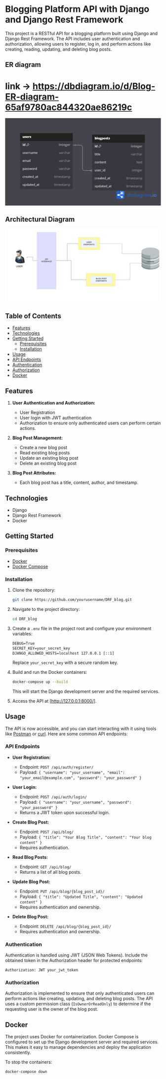 # Blogging Platform API with Django and Django Rest Framework

This project is a RESTful API for a blogging platform built using Django and Django Rest Framework. The API includes user authentication and authorization, allowing users to register, log in, and perform actions like creating, reading, updating, and deleting blog posts.

## ER diagram
# link -> https://dbdiagram.io/d/Blog-ER-diagram-65af9780ac844320ae86219c
![](https://github.com/Benji918/DRF_blog/blob/master/Blog%20ER%20diagram%20(1).png)  

## Architectural Diagram
![](https://github.com/Benji918/DRF_blog/blob/master/Blank%20diagram.jpeg)   


## Table of Contents

- [Features](#features)
- [Technologies](#technologies)
- [Getting Started](#getting-started)
  - [Prerequisites](#prerequisites)
  - [Installation](#installation)
- [Usage](#usage)
- [API Endpoints](#api-endpoints)
- [Authentication](#authentication)
- [Authorization](#authorization)
- [Docker](#docker)


## Features

1. **User Authentication and Authorization:**
   - User Registration
   - User login with JWT authentication
   - Authorization to ensure only authenticated users can perform certain actions.

2. **Blog Post Management:**
   - Create a new blog post
   - Read existing blog posts
   - Update an existing blog post
   - Delete an existing blog post

3. **Blog Post Attributes:**
   - Each blog post has a title, content, author, and timestamp.

## Technologies

- Django
- Django Rest Framework
- Docker

## Getting Started

### Prerequisites

- [Docker](https://docs.docker.com/get-docker/)
- [Docker Compose](https://docs.docker.com/compose/install/)

### Installation

1. Clone the repository:

   ```bash
   git clone https://github.com/yourusername/DRF_blog.git
   ```

2. Navigate to the project directory:

   ```bash
   cd DRF_blog
   ```

3. Create a `.env` file in the project root and configure your environment variables:

   ```env
   DEBUG=True
   SECRET_KEY=your_secret_key
   DJANGO_ALLOWED_HOSTS=localhost 127.0.0.1 [::1]
   ```

   Replace `your_secret_key` with a secure random key.

4. Build and run the Docker containers:

   ```bash
   docker-compose up --build
   ```

   This will start the Django development server and the required services.

5. Access the API at [http://127.0.0.1:8000/].

## Usage

The API is now accessible, and you can start interacting with it using tools like [Postman](https://www.postman.com/) or [curl](https://curl.haxx.se/). Here are some common API endpoints:

### API Endpoints

- **User Registration:**
  - Endpoint: `POST /api/auth/register/`
  - Payload: `{ "username": "your_username", "email": "your_email@example.com", "password": "your_password" }`

- **User Login:**
  - Endpoint: `POST /api/auth/login/`
  - Payload: `{ "username": "your_username", "password": "your_password" }`
  - Returns a JWT token upon successful login.

- **Create Blog Post:**
  - Endpoint: `POST /api/blog/`
  - Payload: `{ "title": "Your Blog Title", "content": "Your blog content" }`
  - Requires authentication.

- **Read Blog Posts:**
  - Endpoint: `GET /api/blog/`
  - Returns a list of all blog posts.

- **Update Blog Post:**
  - Endpoint: `PUT /api/blog/{blog_post_id}/`
  - Payload: `{ "title": "Updated Title", "content": "Updated content" }`
  - Requires authentication and ownership.

- **Delete Blog Post:**
  - Endpoint: `DELETE /api/blog/{blog_post_id}/`
  - Requires authentication and ownership.

### Authentication

Authentication is handled using JWT (JSON Web Tokens). Include the obtained token in the Authorization header for protected endpoints:

```http
Authorization: JWT your_jwt_token
```

### Authorization

Authorization is implemented to ensure that only authenticated users can perform actions like creating, updating, and deleting blog posts. The API uses a custom permission class (`IsOwnerOrReadOnly`) to determine if the requesting user is the owner of the blog post.

## Docker

The project uses Docker for containerization. Docker Compose is configured to set up the Django development server and required services. This makes it easy to manage dependencies and deploy the application consistently.

To stop the containers:

```bash
docker-compose down
```

